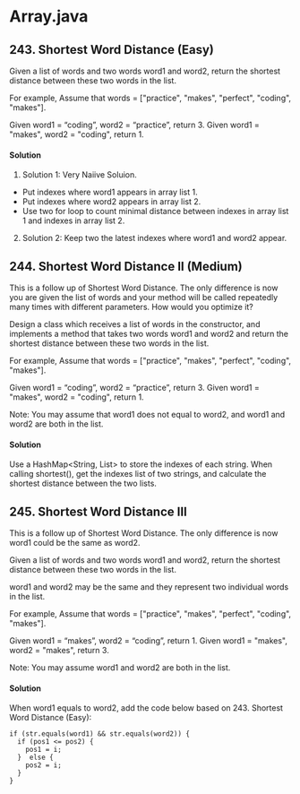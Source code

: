 # Array.java

## 243. Shortest Word Distance (Easy)
Given a list of words and two words word1 and word2, return the shortest distance between these two words in the list.

For example,
Assume that words = ["practice", "makes", "perfect", "coding", "makes"].

Given word1 = “coding”, word2 = “practice”, return 3.
Given word1 = "makes", word2 = "coding", return 1.

#### Solution
1. Solution 1: Very Naiive Soluion.
- Put indexes where word1 appears in array list 1.
- Put indexes where word2 appears in array list 2.
- Use two for loop to count minimal distance between indexes in array list 1 and indexes in array list 2.
2. Solution 2: Keep two the latest indexes where word1 and word2 appear.

## 244. Shortest Word Distance II (Medium)
This is a follow up of Shortest Word Distance. The only difference is now you are given the list of words and your method will be called repeatedly many times with different parameters. How would you optimize it?

Design a class which receives a list of words in the constructor, and implements a method that takes two words word1 and word2 and return the shortest distance between these two words in the list.

For example,
Assume that words = ["practice", "makes", "perfect", "coding", "makes"].

Given word1 = “coding”, word2 = “practice”, return 3.
Given word1 = "makes", word2 = "coding", return 1.

Note:
You may assume that word1 does not equal to word2, and word1 and word2 are both in the list.

#### Solution
Use a HashMap<String, List<Integer>> to store the indexes of each string.
When calling shortest(), get the indexes list of two strings, and calculate the shortest distance between the two lists.

## 245. Shortest Word Distance III
This is a follow up of Shortest Word Distance. The only difference is now word1 could be the same as word2.

Given a list of words and two words word1 and word2, return the shortest distance between these two words in the list.

word1 and word2 may be the same and they represent two individual words in the list.

For example,
Assume that words = ["practice", "makes", "perfect", "coding", "makes"].

Given word1 = “makes”, word2 = “coding”, return 1.
Given word1 = "makes", word2 = "makes", return 3.

Note:
You may assume word1 and word2 are both in the list.

#### Solution
When word1 equals to word2, add the code below based on 243. Shortest Word Distance (Easy):
~~~~
if (str.equals(word1) && str.equals(word2)) {
  if (pos1 <= pos2) {
    pos1 = i;
  }  else {
    pos2 = i;
  }
}
~~~~
